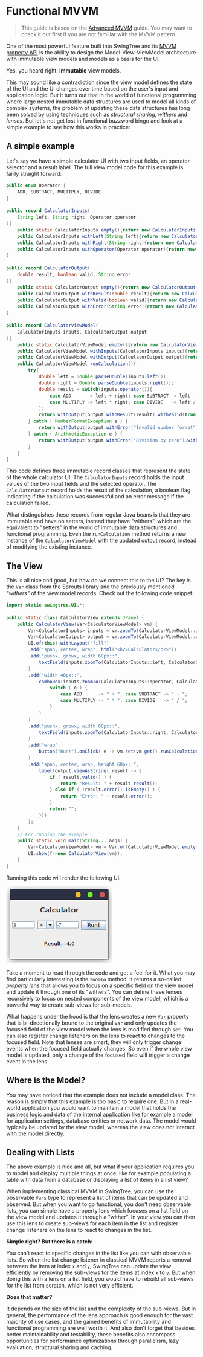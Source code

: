 
# Functional MVVM # 

> This guide is based on the [Advanced MVVM](Advanced-MVVM.md) guide.
> You may want to check it out first if you are not familiar with the MVVM pattern.

One of the most powerful feature built into SwingTree
and its [MVVM property API](https://github.com/globaltcad/sprouts)
is the ability to design the Model-View-ViewModel architecture
with immutable view models and models as a basis for the UI.

Yes, you heard right: **immutable** view models.

This may sound like a contradiction since the view model
defines the state of the UI and the UI changes over time
based on the user's input and application logic.
But it turns out that in the world of functional programming
where large nested immutable data structures are used to model
all kinds of complex systems, the problem of updating 
these data structures has long been solved by
using techniques such as *structural sharing*, *withers*
and *lenses*. 
But let's not get lost in functional buzzword bingo
and look at a simple example to see how this works in practice:

## A simple example ##

Let's say we have a simple calculator UI with two input fields,
an operator selector and a result label.
The full view model code for this example 
is fairly straight forward:

```java
public enum Operator {
    ADD, SUBTRACT, MULTIPLY, DIVIDE
}

public record CalculatorInputs(
    String left, String right, Operator operator
){
    public static CalculatorInputs empty(){return new CalculatorInputs("", "", Operator.ADD);}
    public CalculatorInputs withLeft(String left){return new CalculatorInputs(left, right, operator);}
    public CalculatorInputs withRight(String right){return new CalculatorInputs(left, right, operator);}
    public CalculatorInputs withOperator(Operator operator){return new CalculatorInputs(left, right, operator);}
}

public record CalculatorOutput(
    double result, boolean valid, String error
){
    public static CalculatorOutput empty(){return new CalculatorOutput(0, false, "");}
    public CalculatorOutput withResult(double result){return new CalculatorOutput(result, valid, error);}
    public CalculatorOutput withValid(boolean valid){return new CalculatorOutput(result, valid, error);}
    public CalculatorOutput withError(String error){return new CalculatorOutput(result, valid, error);}
}

public record CalculatorViewModel(
    CalculatorInputs inputs, CalculatorOutput output
){
    public static CalculatorViewModel empty(){return new CalculatorViewModel(CalculatorInputs.empty(), CalculatorOutput.empty());}
    public CalculatorViewModel withInputs(CalculatorInputs inputs){return new CalculatorViewModel(inputs, output);}
    public CalculatorViewModel withOutput(CalculatorOutput output){return new CalculatorViewModel(inputs, output);}
    public CalculatorViewModel runCalculation(){
        try{
            double left = Double.parseDouble(inputs.left());
            double right = Double.parseDouble(inputs.right());
            double result = switch(inputs.operator()){
                case ADD      -> left + right; case SUBTRACT -> left - right;
                case MULTIPLY -> left * right; case DIVIDE   -> left / right;
            };
            return withOutput(output.withResult(result).withValid(true));
        } catch ( NumberFormatException e ) {
            return withOutput(output.withError("Invalid number format").withValid(false));
        } catch ( ArithmeticException e ) {
            return withOutput(output.withError("Division by zero").withValid(false));
        }
    }
}
```

This code defines three immutable record classes
that represent the state of the whole calculator UI.
The `CalculatorInputs` record holds the input values
of the two input fields and the selected operator.
The `CalculatorOutput` record holds the result of the calculation,
a boolean flag indicating if the calculation was successful
and an error message if the calculation failed.

What distinguishes these records from regular Java beans
is that they are immutable and have no setters,
instead they have "withers", which are the equivalent
to "setters" in the world of immutable data structures
and functional programming.
Even the `runCalculation` method returns a new instance
of the `CalculatorViewModel` with the updated output
record, instead of modifying the existing instance.

## The View ##

This is all nice and good, but how do we connect this to the UI?
The key is the `Var` class from the Sprouts library
and the previously mentioned *"withers"* of the view model records.
Check out the following code snippet:

```java
import static swingtree.UI.*;

public static class CalculatorView extends JPanel {
    public CalculatorView(Var<CalculatorViewModel> vm) {
        Var<CalculatorInputs> inputs = vm.zoomTo(CalculatorViewModel::inputs, CalculatorViewModel::withInputs);
        Var<CalculatorOutput> output = vm.zoomTo(CalculatorViewModel::output, CalculatorViewModel::withOutput);
        UI.of(this).withLayout("fill")
        .add("span, center, wrap", html("<h2>Calculator</h2>"))
        .add("pushx, growx, width 60px::",
            textField(inputs.zoomTo(CalculatorInputs::left, CalculatorInputs::withLeft))
        )
        .add("width 40px::",
            comboBox(inputs.zoomTo(CalculatorInputs::operator, CalculatorInputs::withOperator), o ->
                switch ( o ) {
                    case ADD      -> " + "; case SUBTRACT -> " - ";
                    case MULTIPLY -> " * "; case DIVIDE   -> " / ";
                }
            )
        )
        .add("pushx, growx, width 60px::",
            textField(inputs.zoomTo(CalculatorInputs::right, CalculatorInputs::withRight))
        )
        .add("wrap",
            button("Run!").onClick( e -> vm.set(vm.get().runCalculation()) )
        )
        .add("span, center, wrap, height 60px::",
            label(output.viewAsString( result -> {
                if ( result.valid() ) {
                    return "Result: " + result.result();
                } else if ( !result.error().isEmpty() ) {
                    return "Error: " + result.error();
                }
                return "";
            }))
        );
    }
    // For running the example
    public static void main(String... args) {
        Var<CalculatorViewModel> vm = Var.of(CalculatorViewModel.empty());
        UI.show(f->new CalculatorView(vm));
    }
}
```

Running this code will render the following UI:

![Calculator](../img/tutorial/Functional-MVVM-Calculator.png)

Take a moment to read through the code and get a feel for it.
What you may find particularly interesting is the `zoomTo` method.
It returns a so-called *property lens* that allows you to
focus on a specific field on the view model and update it
through one of its "withers". 
You can define these lenses recursively to focus on nested components
of the view model, which is a powerful way to create sub-views for sub-models.

What happens under the hood is that the lens creates a new `Var` property
that is bi-directionally bound to the original `Var` and only
updates the focused field of the view model when the lens is modified through `set`.
You can also register change listeners on the lens to react to changes
to the focused field. Note that lenses are smart, they will only
trigger change events when the focused field actually changes.
So even if the whole view model is updated, only a change of the focused field
will trigger a change event in the lens.

## Where is the Model? ##

You may have noticed that the example does not include a model class.
The reason is simply that this example is too basic to require one.
But in a real-world application you would want to maintain a model
that holds the business logic and data of the internal application like for
example a model for application settings, database entities or
network data. The model would typically be updated by the view model, 
whereas the view does not interact with the model directly.

## Dealing with Lists ##

The above example is nice and all, but what if your application
requires you to model and display multiple things at once,
like for example populating a table with data from a database
or displaying a list of items in a list view?

When implementing classical MVVM in SwingTree,
you can use the observable `Vars` type to represent
a list of items that can be updated and observed.
But when you want to go functional, you don't need
observable lists, you can simple have a property lens
which focuses on a list field on the view model
and updates it through a "wither".
In your view you can then use this lens to create
sub-views for each item in the list and
register change listeners on the lens to react
to changes in the list.

**Simple right? But there is a catch:**

You can't react to specific changes in the list
like you can with observable lists.
So when the list change listener in classical MVVM
reports a removal between the item at index `x` and 
`y`, SwingTree can update the view efficiently by 
removing the sub-views for the items at index `x` to `y`.
But when doing this with a lens on a list field,
you would have to rebuild all sub-views for the list
from scratch, which is not very efficient.

**Does that matter?**

It depends on the size of the list
and the complexity of the sub-views.
But in general, the performance of the lens approach
is good enough for the vast majority of use cases,
and the gained benefits of immutability and
functional programming are well worth it.
And also don't forget that besides better maintainability
and testability, these benefits also encompass
opportunities for performance optimizations
through parallelism, lazy evaluation, structural sharing
and caching.







